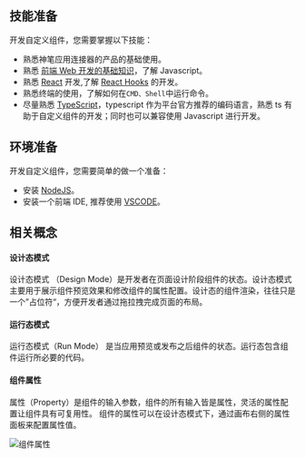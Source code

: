 
## 技能准备

开发自定义组件，您需要掌握以下技能：

- 熟悉神笔应用连接器的产品的基础使用。
- 熟悉 [前端 Web 开发的基础知识](https://developer.mozilla.org/zh-CN/docs/Learn)，了解 Javascript。
- 熟悉 [React](https://zh-hans.reactjs.org/docs/getting-started.html) 开发,了解 [React Hooks](https://zh-hans.reactjs.org/docs/hooks-intro.html) 的开发。
- 熟悉终端的使用，了解如何在`CMD、Shell`中运行命令。
- 尽量熟悉 [TypeScript](https://www.typescriptlang.org/)，typescript 作为平台官方推荐的编码语言，熟悉 ts 有助于自定义组件的开发；同时也可以兼容使用 Javascript 进行开发。

## 环境准备

开发自定义组件，您需要简单的做一个准备：

- 安装 [NodeJS](https://nodejs.org/zh-cn/)。
- 安装一个前端 IDE, 推荐使用 [VSCODE](https://code.visualstudio.com/)。

## 相关概念

#### 设计态模式

设计态模式 （Design Mode）是开发者在页面设计阶段组件的状态。设计态模式主要用于展示组件预览效果和修改组件的属性配置。设计态的组件渲染，往往只是一个”占位符“，方便开发者通过拖拉拽完成页面的布局。

#### 运行态模式

运行态模式（Run Mode） 是当应用预览或发布之后组件的状态。运行态包含组件运行所必要的代码。

#### 组件属性

属性（Property）是组件的输入参数，组件的所有输入皆是属性，灵活的属性配置让组件具有可复用性。
组件的属性可以在设计态模式下，通过画布右侧的属性面板来配置属性值。

![组件属性](https://help.apaas.cloud.tencent.com/public/images/customcomponents/pagedesigner.png)
